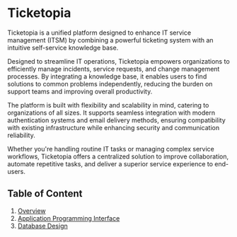 # Ticketopia

Ticketopia is a unified platform designed to enhance IT service management (ITSM) by combining a powerful ticketing system with an intuitive self-service knowledge base.

Designed to streamline IT operations, Ticketopia empowers organizations to efficiently manage incidents, service requests, and change management processes. By integrating a knowledge base, it enables users to find solutions to common problems independently, reducing the burden on support teams and improving overall productivity.

The platform is built with flexibility and scalability in mind, catering to organizations of all sizes. It supports seamless integration with modern authentication systems and email delivery methods, ensuring compatibility with existing infrastructure while enhancing security and communication reliability.

Whether you're handling routine IT tasks or managing complex service workflows, Ticketopia offers a centralized solution to improve collaboration, automate repetitive tasks, and deliver a superior service experience to end-users.

## Table of Content

1. [Overview](docs/overview.md)
1. [Application Programming Interface](api.md)
1. [Database Design](docs/database-design.md)
